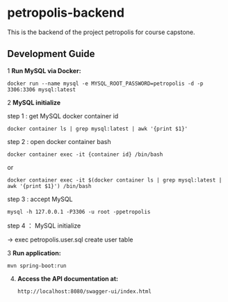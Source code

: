 # petropolis-backend

This is the backend of the project petropolis for course capstone.

## Development Guide

1 **Run MySQL via Docker:**
   
   `docker run --name mysql -e MYSQL_ROOT_PASSWORD=petropolis -d -p 3306:3306 mysql:latest`
  
2 **MySQL initialize**

   step 1 : get MySQL docker container id

   `docker container ls | grep mysql:latest | awk '{print $1}'`

   step 2 : open docker container bash
   
   `docker container exec -it {container id} /bin/bash`

   or

   `docker container exec -it $(docker container ls | grep mysql:latest | awk '{print $1}') /bin/bash`
   
   step 3 : accept MySQL

   `mysql -h 127.0.0.1 -P3306 -u root -ppetropolis`

   step 4 ： MySQL initialize

   -> exec petropolis.user.sql create user table

3 **Run application:**

   `mvn spring-boot:run`

4. **Access the API documentation at:**

   `http://localhost:8080/swagger-ui/index.html`
